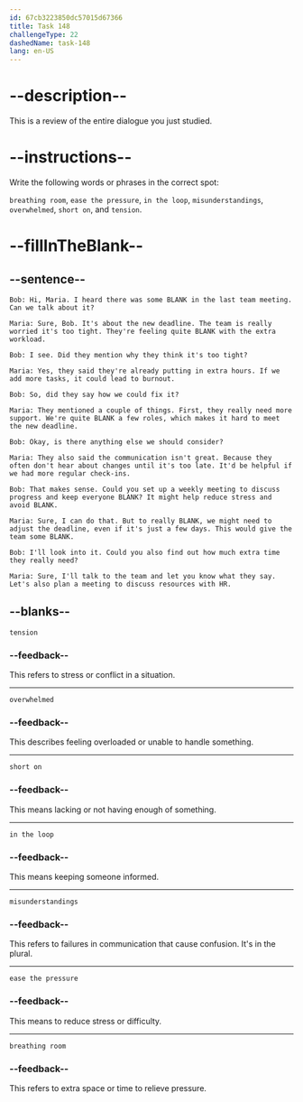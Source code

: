 ```yaml
---
id: 67cb3223850dc57015d67366
title: Task 148
challengeType: 22
dashedName: task-148
lang: en-US
---
```


<!-- REVIEW -->

# --description--

This is a review of the entire dialogue you just studied.

# --instructions--

Write the following words or phrases in the correct spot:  

`breathing room`, `ease the pressure`, `in the loop`, `misunderstandings`, `overwhelmed`, `short on`, and `tension`.  

# --fillInTheBlank--

## --sentence--

`Bob: Hi, Maria. I heard there was some BLANK in the last team meeting. Can we talk about it?`  

`Maria: Sure, Bob. It's about the new deadline. The team is really worried it's too tight. They're feeling quite BLANK with the extra workload.`  

`Bob: I see. Did they mention why they think it's too tight?`  

`Maria: Yes, they said they're already putting in extra hours. If we add more tasks, it could lead to burnout.`  

`Bob: So, did they say how we could fix it?`  

`Maria: They mentioned a couple of things. First, they really need more support. We're quite BLANK a few roles, which makes it hard to meet the new deadline.`  

`Bob: Okay, is there anything else we should consider?`  

`Maria: They also said the communication isn't great. Because they often don't hear about changes until it's too late. It'd be helpful if we had more regular check-ins.`  

`Bob: That makes sense. Could you set up a weekly meeting to discuss progress and keep everyone BLANK? It might help reduce stress and avoid BLANK.`  

`Maria: Sure, I can do that. But to really BLANK, we might need to adjust the deadline, even if it's just a few days. This would give the team some BLANK.`  

`Bob: I'll look into it. Could you also find out how much extra time they really need?`  

`Maria: Sure, I'll talk to the team and let you know what they say. Let's also plan a meeting to discuss resources with HR.`  

## --blanks--  

`tension`  

### --feedback--  

This refers to stress or conflict in a situation.

---

`overwhelmed`  

### --feedback--  

This describes feeling overloaded or unable to handle something.

---

`short on`  

### --feedback--  

This means lacking or not having enough of something.

---

`in the loop`  

### --feedback--  

This means keeping someone informed.

---

`misunderstandings`  

### --feedback--  

This refers to failures in communication that cause confusion. It's in the plural. 

---

`ease the pressure`  

### --feedback--  

This means to reduce stress or difficulty.

---

`breathing room`  

### --feedback--  

This refers to extra space or time to relieve pressure.
